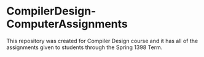 # CompilerDesign-ComputerAssignments
This repository was created for Compiler Design course and it has all of the assignments given to students through the Spring 1398 Term.
